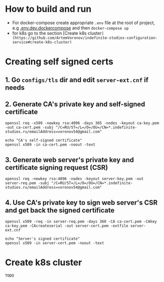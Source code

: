 # How to build and run
 - For docker-compose create appropriate `.env` file at the root of project, e.g [.env.dev.dockercompose](https://github.com/ArtemVoronov/indefinite-studies-configruation-service/blob/main/.env.dev.dockercompose) and then `docker-compose up`
 - for k8s go to the section [Create k8s cluster`](https://github.com/ArtemVoronov/indefinite-studies-configuration-service#create-k8s-cluster)`


# Creating self signed certs

## 1. Go `configs/tls` dir and edit `server-ext.cnf` if needs

## 2. Generate CA's private key and self-signed certificate

```
openssl req -x509 -newkey rsa:4096 -days 365 -nodes -keyout ca-key.pem -out ca-cert.pem -subj "/C=RU/ST=/L=/O=/OU=/CN=*.indefinite-studies.ru/emailAddress=voronov54@gmail.com"

echo "CA's self-signed certificate"
openssl x509 -in ca-cert.pem -noout -text
```

## 3. Generate web server's private key and certificate signing request (CSR)

```
openssl req -newkey rsa:4096 -nodes -keyout server-key.pem -out server-req.pem -subj "/C=RU/ST=/L=/O=/OU=/CN=*.indefinite-studies.ru/emailAddress=voronov54@gmail.com"
```

## 4. Use CA's private key to sign web server's CSR and get back the signed certificate

```
openssl x509 -req -in server-req.pem -days 360 -CA ca-cert.pem -CAkey ca-key.pem -CAcreateserial -out server-cert.pem -extfile server-ext.cnf

echo "Server's signed certificate"
openssl x509 -in server-cert.pem -noout -text
```

# Create k8s cluster

```
TODO
```